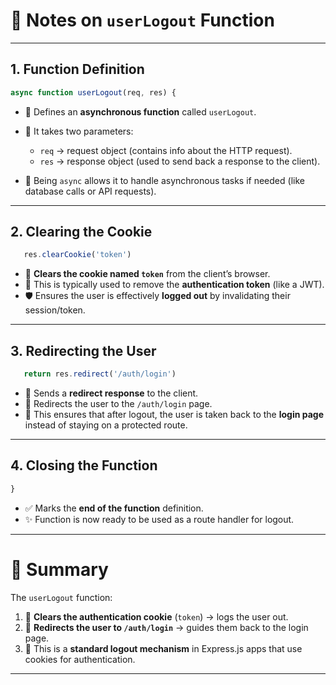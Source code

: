
# 📝 Notes on `userLogout` Function

---

## 1. Function Definition

```js
async function userLogout(req, res) {
```

* 🔹 Defines an **asynchronous function** called `userLogout`.
* 🔹 It takes two parameters:

  * `req` → request object (contains info about the HTTP request).
  * `res` → response object (used to send back a response to the client).
* 🔹 Being `async` allows it to handle asynchronous tasks if needed (like database calls or API requests).

---

## 2. Clearing the Cookie

```js
   res.clearCookie('token')
```

* 🍪 **Clears the cookie named `token`** from the client’s browser.
* 🚪 This is typically used to remove the **authentication token** (like a JWT).
* 🛡️ Ensures the user is effectively **logged out** by invalidating their session/token.

---

## 3. Redirecting the User

```js
   return res.redirect('/auth/login')
```

* 🔁 Sends a **redirect response** to the client.
* 📍 Redirects the user to the `/auth/login` page.
* 🎯 This ensures that after logout, the user is taken back to the **login page** instead of staying on a protected route.

---

## 4. Closing the Function

```js
}
```

* ✅ Marks the **end of the function** definition.
* ✨ Function is now ready to be used as a route handler for logout.

---

# 🌟 Summary

The `userLogout` function:

1. 🧹 **Clears the authentication cookie** (`token`) → logs the user out.
2. 🚀 **Redirects the user to `/auth/login`** → guides them back to the login page.
3. 🔐 This is a **standard logout mechanism** in Express.js apps that use cookies for authentication.

---